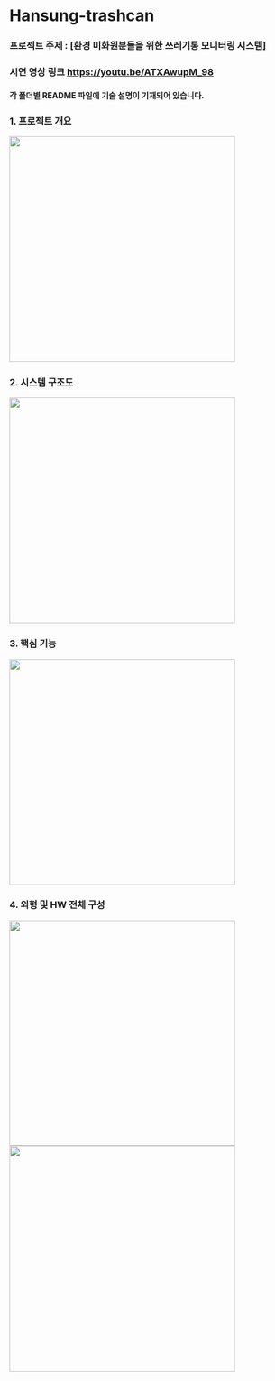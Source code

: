 # Hansung-trashcan
### 프로젝트 주제 : [환경 미화원분들을 위한 쓰레기통 모니터링 시스템]
### 시연 영상 링크 https://youtu.be/ATXAwupM_98
#### 각 폴더별 README 파일에 기술 설명이 기재되어 있습니다.
### 1. 프로젝트 개요
<image src="https://github.com/pbzz1/Hansung-trashcan/assets/123307856/81f01824-16c0-4dc4-808d-6763a7152926" weight="600" height="400"></image>
### 2. 시스템 구조도
<image src="https://github.com/pbzz1/Hansung-trashcan/assets/123307856/24537809-079b-4d76-815e-33d37b517aff" weight="600" height="400"></image>
### 3. 핵심 기능
<image src="https://github.com/pbzz1/Hansung-trashcan/assets/123307856/c34f3be8-de72-4a3f-931e-1afc5aff480f" weight="600" height="400"></image>
### 4. 외형 및 HW 전체 구성
<image src="https://github.com/pbzz1/Hansung-trashcan/assets/123307856/f715f307-a39a-42eb-9c02-2b5c904e3350" weight="600" height="400"></image>
<image src="https://github.com/pbzz1/Hansung-trashcan/assets/123307856/9b3c5223-efdb-4fe5-9ee6-b4b73b0c9eab" weight="600" height="400"></image>


     
